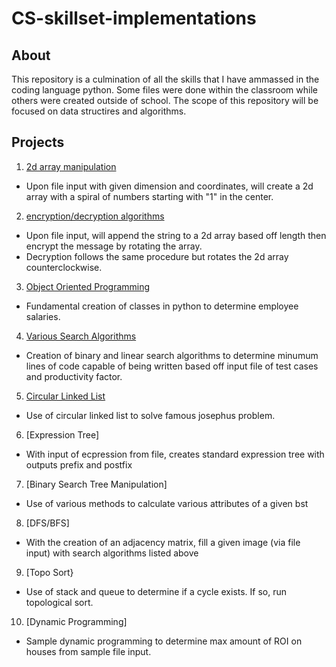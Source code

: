 # CS-skillset-implementations

## About

This repository is a culmination of all the skills that I have ammassed in the coding language python. Some files were done within the classroom while others were created outside of school. The scope of this repository will be focused on data structires and algorithms.


## Projects

1. [2d array manipulation](https://github.com/Suren-Bhakta/CS-skillset-implementations/blob/main/2dArray.py)

  - Upon file input with given dimension and coordinates, will create a 2d array with a spiral of numbers starting with "1" in the center.


2. [encryption/decryption algorithms](https://github.com/Suren-Bhakta/CS-skillset-implementations/blob/main/encrypt.py)

  - Upon file input, will append the string to a 2d array based off length then encrypt the message by rotating the array.
  - Decryption follows the same procedure but rotates the 2d array counterclockwise.


3. [Object Oriented Programming](https://github.com/Suren-Bhakta/CS-skillset-implementations/blob/main/oop.py)

  - Fundamental creation of classes in python to determine employee salaries.


4. [Various Search Algorithms](https://github.com/Suren-Bhakta/CS-skillset-implementations/blob/main/search.py)

  - Creation of binary and linear search algorithms to determine minumum lines of code capable of being written based off input file of test cases and productivity factor.


5. [Circular Linked List](https://github.com/Suren-Bhakta/CS-skillset-implementations/blob/main/circular.py)

  - Use of circular linked list to solve famous josephus problem.


6. [Expression Tree]

  - With input of ecpression from file, creates standard expression tree with outputs prefix and postfix


7. [Binary Search Tree Manipulation]

  - Use of various methods to calculate various attributes of a given bst



8. [DFS/BFS]

  - With the creation of an adjacency matrix, fill a given image (via file input) with search algorithms listed above


9. [Topo Sort}

  - Use of stack and queue to determine if a cycle exists. If so, run topological sort.


10. [Dynamic Programming]

  - Sample dynamic programming to determine max amount of ROI on houses from sample file input.

